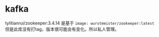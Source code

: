 # kafka

tylitianrui/zookeeper:3.4.14 是基于 `image: wurstmeister/zookeeper:latest`  
但是此库没有打tag，版本很可能会有变化。所以私人管理。